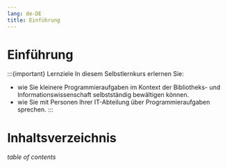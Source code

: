 ```yaml
---
lang: de-DE
title: Einführung
---
```

# Einführung

:::{important} Lernziele
In diesem Selbstlernkurs erlernen Sie:
- wie Sie kleinere Programmieraufgaben im Kontext der Bibliotheks- und Informationswissenschaft selbstständig bewältigen können.
- wie Sie mit Personen Ihrer IT-Abteilung über Programmieraufgaben sprechen.
:::

# Inhaltsverzeichnis
_table of contents_
